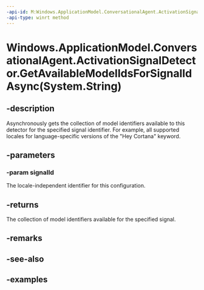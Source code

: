 ```yaml
---
-api-id: M:Windows.ApplicationModel.ConversationalAgent.ActivationSignalDetector.GetAvailableModelIdsForSignalIdAsync(System.String)
-api-type: winrt method
---
```


# Windows.ApplicationModel.ConversationalAgent.ActivationSignalDetector.GetAvailableModelIdsForSignalIdAsync(System.String)

<!--
public Windows.Foundation.IAsyncOperation<System.Collections.Generic.IList<string>> GetAvailableModelIdsForSignalIdAsync (string signalId);
-->

## -description

Asynchronously gets the collection of model identifiers available to this detector for the specified signal identifier. For example, all supported locales for language-specific versions of the "Hey Cortana" keyword.

## -parameters

### -param signalId

The locale-independent identifier for this configuration.

## -returns

The collection of model identifiers available for the specified signal.

## -remarks

## -see-also

## -examples
